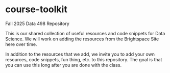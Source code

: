 # course-toolkit
Fall 2025 Data 498 Repository

This is our shared collection of useful resources and code snippets for Data Science. We will work on adding the resources from the Brightspace Site here over time.

In addition to the resources that we add, we invite you to add your own resources, code snippets, fun thing, etc. to this repository. The goal is that you can use this long after you are done with the class. 
